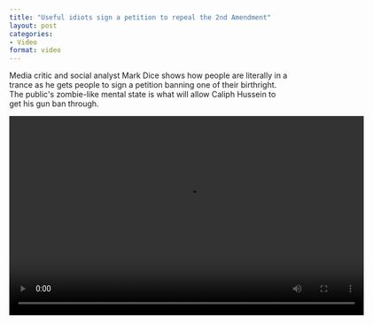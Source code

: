 ```yaml
---
title: "Useful idiots sign a petition to repeal the 2nd Amendment"
layout: post
categories:
- Video
format: video
---
```


Media critic and social analyst Mark Dice shows how people are literally in a trance as he gets people to sign a petition banning one of their birthright. The public's zombie-like mental state is what will allow Caliph Hussein to get his gun ban through.

<video width="640" height="360" src="https://www.glockspiel.com/grus/2013-04-12-mark-dice.mp4" controls></video>
